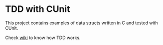 # TDD with CUnit

This project contains examples of data structs written in C and tested with CUnit.

Check [wiki](https://github.com/marinalimeira/tdd-with-cunit/wiki) to know how TDD works.
